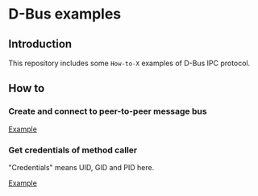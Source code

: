 # D-Bus examples

## Introduction

This repository includes some `How-to-X` examples of D-Bus IPC protocol.

## How to

### Create and connect to peer-to-peer message bus

[Example](./create_and_connect_to_peer-to-peer_message_bus)

### Get credentials of method caller

"Credentials" means UID, GID and PID here.

[Example](./get_credentials_of_method_caller)
